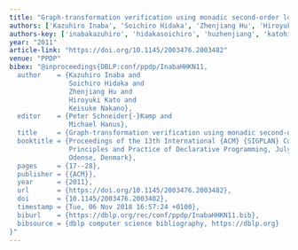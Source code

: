 ```yaml
---
title: "Graph-transformation verification using monadic second-order logic"
authors: ['Kazuhiro Inaba', 'Soichiro Hidaka', 'Zhenjiang Hu', 'Hiroyuki Kato', 'Keisuke Nakano']
authors-key: ['inabakazuhiro', 'hidakasoichiro', 'huzhenjiang', 'katohiroyuki', 'nakanokeisuke']
year: "2011"
article-link: "https://doi.org/10.1145/2003476.2003482"
venue: "PPDP"
bibex: "@inproceedings{DBLP:conf/ppdp/InabaHHKN11,
  author    = {Kazuhiro Inaba and
               Soichiro Hidaka and
               Zhenjiang Hu and
               Hiroyuki Kato and
               Keisuke Nakano},
  editor    = {Peter Schneider{-}Kamp and
               Michael Hanus},
  title     = {Graph-transformation verification using monadic second-order logic},
  booktitle = {Proceedings of the 13th International {ACM} {SIGPLAN} Conference on
               Principles and Practice of Declarative Programming, July 20-22, 2011,
               Odense, Denmark},
  pages     = {17--28},
  publisher = {{ACM}},
  year      = {2011},
  url       = {https://doi.org/10.1145/2003476.2003482},
  doi       = {10.1145/2003476.2003482},
  timestamp = {Tue, 06 Nov 2018 16:57:24 +0100},
  biburl    = {https://dblp.org/rec/conf/ppdp/InabaHHKN11.bib},
  bibsource = {dblp computer science bibliography, https://dblp.org}
}"
---
```

